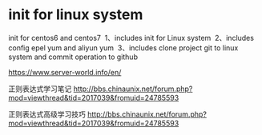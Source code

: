 # init for linux system
init for centos6 and centos7
  1、includes init for Linux system
  2、includes config epel yum and aliyun yum
  3、includes clone project git to linux system and commit operation to github


https://www.server-world.info/en/

正则表达式学习笔记
http://bbs.chinaunix.net/forum.php?mod=viewthread&tid=2017039&fromuid=24785593

正则表达式高级学习技巧
http://bbs.chinaunix.net/forum.php?mod=viewthread&tid=2017039&fromuid=24785593
